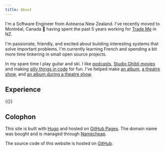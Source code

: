 ```yaml
---
title: About
---
```


I'm a Software Engineer from Aotearoa New Zealand. I've recently moved to Montréal, Canada 🍁 having spent the past 5 years working for [Trade Me](https://trademe.co.nz) in NZ.

I'm passionate, friendly, and excited about building interesting systems that solve important problems. I'm currently learning French and spending a bit more time tinkering in small open source projects.

In my spare time I play guitar and ski. I like [podcasts](https://lists.pocketcasts.com/2d425db2-b2c1-4999-be5a-63840ff200d5), [Studio Ghibli movies](https://en.wikipedia.org/wiki/List_of_Studio_Ghibli_works#Feature_films) and making [silly things in code](http://pjpscriv.co.nz/animal-spin/) for fun. I've helped make [an album](https://ingridandtheministers.bandcamp.com/album/kill-the-sights), [a theatre show](https://tldrify.com/vev), and [an album during a theatre show](https://www.aucklandfringe.co.nz/programme-2019/how-to-write-an-album).

## Experience

{{<list-experience>}}

## Colophon

This site is built with [Hugo](https://gohugo.io) and hosted on [GitHub Pages](https://pages.github.com). The domain name was bought and is managed through [Namecheap](https://www.namecheap.com).

The source code of this website is hosted on [GitHub](https://github.com/pjpscriv/pjpscriv.github.io).
